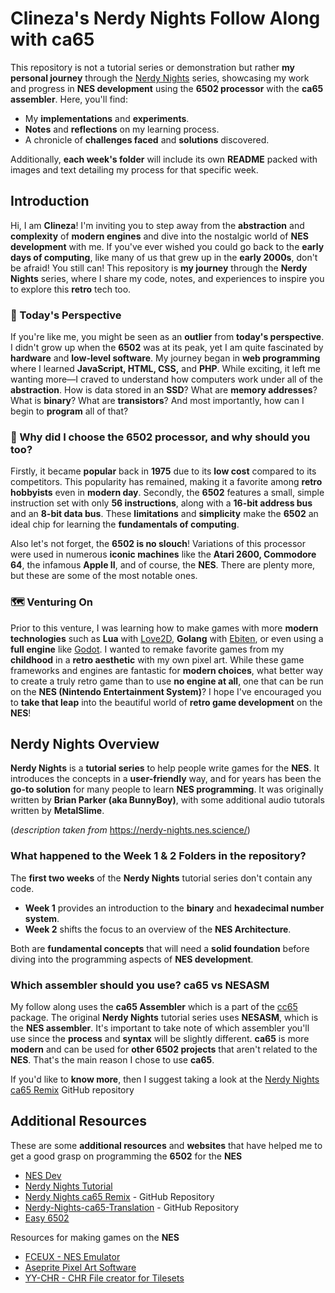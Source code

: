 # Clineza's Nerdy Nights Follow Along with ca65
This repository is not a tutorial series or demonstration but rather **my personal journey** through the [Nerdy Nights](https://nerdy-nights.nes.science/) series, showcasing my work and progress in **NES development** using the **6502 processor** with the **ca65 assembler**. Here, you'll find:
- My **implementations** and **experiments**.
- **Notes** and **reflections** on my learning process.
- A chronicle of **challenges faced** and **solutions** discovered.

Additionally, **each week's folder** will include its own **README** packed with  images and text detailing my process for that specific week.

## Introduction
Hi, I am **Clineza**! I'm inviting you to step away from the **abstraction** and **complexity** of **modern engines** and dive into the nostalgic world of **NES development** with me. If you've ever wished you could go back to the **early days of computing**, like many of us that grew up in the **early 2000s**, don't be afraid! You still can! This repository is **my journey** through the **Nerdy Nights** series, where I share my code, notes, and experiences to inspire you to explore this **retro** tech too.

### 🔭 Today's Perspective
If you're like me, you might be seen as an **outlier** from **today's perspective**. I didn't grow up when the **6502** was at its peak, yet I am quite fascinated by **hardware** and **low-level software**. My journey began in **web programming** where I learned **JavaScript, HTML, CSS,** and **PHP**. While exciting, it left me wanting more—I craved to understand how computers work under all of the **abstraction**. How is data stored in an **SSD**? What are **memory addresses**? What is **binary**? What are **transistors**? And most importantly, how can I begin to **program** all of that?

### 🔧 Why did I choose the 6502 processor, and why should you too?
Firstly, it became **popular** back in **1975** due to its **low cost** compared to its competitors. This popularity has remained, making it a favorite among **retro hobbyists** even in **modern day**. Secondly, the **6502** features a small, simple instruction set with only **56 instructions**, along with a **16-bit address bus** and an **8-bit data bus**. These **limitations** and **simplicity** make the **6502** an ideal chip for learning the **fundamentals of computing**.

Also let's not forget, the **6502 is no slouch**! Variations of this processor were used in numerous **iconic machines** like the **Atari 2600, Commodore 64**, the infamous **Apple II**, and of course, the **NES**. There are plenty more, but these are some of the most notable ones.

### 🗺️ Venturing On
Prior to this venture, I was learning how to make games with more **modern technologies** such as **Lua** with [Love2D](https://love2d.org/), **Golang** with [Ebiten](https://ebitengine.org/), or even using a **full engine** like [Godot](https://godotengine.org/). I wanted to remake favorite games from my **childhood** in a **retro aesthetic** with my own pixel art. While these game frameworks and engines are fantastic for **modern choices**, what better way to create a truly retro game than to use **no engine at all**, one that can be run on the **NES (Nintendo Entertainment System)**? I hope I've encouraged you to **take that leap** into the beautiful world of **retro game development** on the **NES**!

## Nerdy Nights Overview
**Nerdy Nights** is a **tutorial series** to help people write games for the **NES**. It introduces the concepts in a **user-friendly** way, and for years has been the **go-to solution** for many people to learn **NES programming**. It was originally written by **Brian Parker (aka BunnyBoy)**, with some additional audio tutorals written by **MetalSlime**. 

(*description taken from* https://nerdy-nights.nes.science/)

### What happened to the Week 1 & 2 Folders in the repository?
The **first two weeks** of the **Nerdy Nights** tutorial series don't contain any code. 
- **Week 1** provides an introduction to the **binary** and **hexadecimal number system**.
- **Week 2** shifts the focus to an overview of the **NES Architecture**.
  
Both are **fundamental concepts** that will need a **solid foundation** before diving into the programming aspects of **NES development**.

### Which assembler should you use? ca65 vs NESASM

My follow along uses the **ca65 Assembler** which is a part of the [cc65](https://cc65.github.io/) package. The original **Nerdy Nights** tutorial series uses **NESASM**, which is the **NES assembler**. It's important to take note of which assembler you'll use since the **process** and **syntax** will be slightly different. **ca65** is more **modern** and can be used for **other 6502 projects** that aren't related to the **NES**. That's the main reason I chose to use **ca65**.

If you'd like to **know more**, then I suggest taking a look at the [Nerdy Nights ca65 Remix](https://github.com/ddribin/nerdy-nights/tree/master) GitHub repository


## Additional Resources
These are some **additional resources** and **websites** that have helped me to get a good grasp on programming the **6502** for the **NES**
- [NES Dev](https://www.nesdev.org/)
- [Nerdy Nights Tutorial](https://nerdy-nights.nes.science/)
- [Nerdy Nights ca65 Remix](https://github.com/ddribin/nerdy-nights/tree/master) - GitHub Repository
- [Nerdy-Nights-ca65-Translation](https://github.com/JamesSheppardd/Nerdy-Nights-ca65-Translation) - GitHub Repository
- [Easy 6502](https://skilldrick.github.io/easy6502/)

Resources for making games on the **NES**
- [FCEUX - NES Emulator](https://fceux.com/web/home.html)
- [Aseprite Pixel Art Software](https://www.aseprite.org/)
- [YY-CHR - CHR File creator for Tilesets](https://www.nesdev.org/wiki/YY-CHR)

